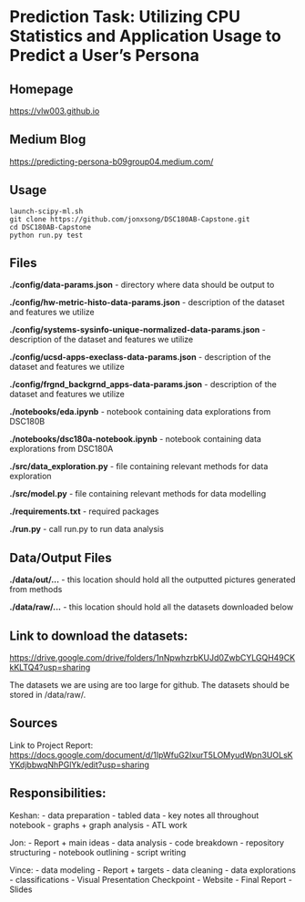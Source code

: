 # Prediction Task: Utilizing CPU Statistics and Application Usage to Predict a User’s Persona



## Homepage
https://vlw003.github.io

## Medium Blog
https://predicting-persona-b09group04.medium.com/

## Usage
```
launch-scipy-ml.sh
git clone https://github.com/jonxsong/DSC180AB-Capstone.git
cd DSC180AB-Capstone
python run.py test
```



## Files

**./config/data-params.json** - directory where data should be output to

**./config/hw-metric-histo-data-params.json** - description of the dataset and features we utilize

**./config/systems-sysinfo-unique-normalized-data-params.json** - description of the dataset and features we utilize

**./config/ucsd-apps-execlass-data-params.json** - description of the dataset and features we utilize

**./config/frgnd_backgrnd_apps-data-params.json** - description of the dataset and features we utilize

**./notebooks/eda.ipynb** - notebook containing data explorations from DSC180B

**./notebooks/dsc180a-notebook.ipynb** - notebook containing data explorations from DSC180A

**./src/data_exploration.py** - file containing relevant methods for data exploration

**./src/model.py** - file containing relevant methods for data modelling

**./requirements.txt** - required packages

**./run.py** - call run.py to run data analysis



## Data/Output Files

**./data/out/...** - this location should hold all the outputted pictures generated from methods

**./data/raw/...** - this location should hold all the datasets downloaded below



## Link to download the datasets:
https://drive.google.com/drive/folders/1nNpwhzrbKUJd0ZwbCYLGQH49CKkKLTQ4?usp=sharing

The datasets we are using are too large for github. The datasets should be stored in /data/raw/.



## Sources
Link to Project Report: https://docs.google.com/document/d/1IpWfuG2IxurT5LOMyudWpn3UOLsKYKdjbbwqNhPGlYk/edit?usp=sharing



## Responsibilities:
Keshan:
    - data preparation
    - tabled data
    - key notes all throughout notebook
    - graphs + graph analysis
    - ATL work

Jon:
    - Report + main ideas
    - data analysis - code breakdown
    - repository structuring
    - notebook outlining
    - script writing

Vince:
    - data modeling
    - Report + targets
    - data cleaning
    - data explorations
    - classifications
    - Visual Presentation Checkpoint
    - Website
    - Final Report
    - Slides
